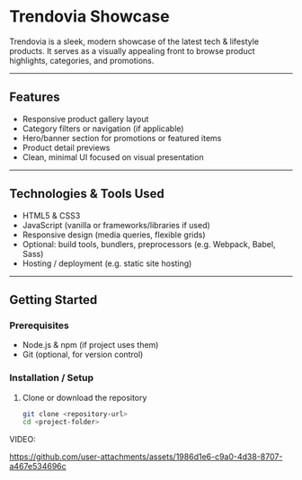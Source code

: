 # Trendovia Showcase

Trendovia is a sleek, modern showcase of the latest tech & lifestyle products. It serves as a visually appealing front to browse product highlights, categories, and promotions.  

---

## Features

- Responsive product gallery layout  
- Category filters or navigation (if applicable)  
- Hero/banner section for promotions or featured items  
- Product detail previews  
- Clean, minimal UI focused on visual presentation  

---

## Technologies & Tools Used

- HTML5 & CSS3  
- JavaScript (vanilla or frameworks/libraries if used)  
- Responsive design (media queries, flexible grids)  
- Optional: build tools, bundlers, preprocessors (e.g. Webpack, Babel, Sass)  
- Hosting / deployment (e.g. static site hosting)  

---

## Getting Started

### Prerequisites

- Node.js & npm (if project uses them)  
- Git (optional, for version control)  

### Installation / Setup

1. Clone or download the repository  
   ```bash
   git clone <repository-url>
   cd <project-folder>

VIDEO:



https://github.com/user-attachments/assets/1986d1e6-c9a0-4d38-8707-a467e534696c


